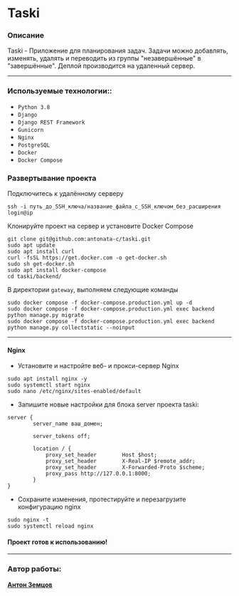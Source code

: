 #  Taski
### Описание
Taski - Приложение для планирования задач. Задачи можно добавлять, изменять, удалять
и переводить из группы "незавершённые" в "завершённые". Деплой производится на удаленный сервер.
***
### Используемые технологии::
- `Python 3.8`
- `Django`
- `Django REST Framework`
- `Gunicorn`
- `Nginx`
- `PostgreSQL`
- `Docker`
- `Docker Compose`

### Развертывание проекта
Подключитесь к удалённому серверу
```
ssh -i путь_до_SSH_ключа/название_файла_с_SSH_ключом_без_расширения login@ip
```
Клонируйте проект на сервер и установите Docker Compose
```
git clone git@github.com:antonata-c/taski.git
sudo apt update
sudo apt install curl
curl -fsSL https://get.docker.com -o get-docker.sh
sudo sh get-docker.sh
sudo apt install docker-compose 
cd taski/backend/
```
В директории `gateway`, выполняем следующие команды
```
sudo docker compose -f docker-compose.production.yml up -d
sudo docker compose -f docker-compose.production.yml exec backend python manage.py migrate
sudo docker compose -f docker-compose.production.yml exec backend python manage.py collectstatic --noinput
```
***
#### Nginx
- Установите и настройте веб- и прокси-сервер Nginx
```shell
sudo apt install nginx -y
sudo systemctl start nginx
sudo nano /etc/nginx/sites-enabled/default 
```
- Запишите новые настройки для блока server проекта taski:
```text
server {
        server_name ваш_домен;

        server_tokens off;

        location / {
            proxy_set_header        Host $host;
            proxy_set_header        X-Real-IP $remote_addr;
            proxy_set_header        X-Forwarded-Proto $scheme;
            proxy_pass http://127.0.0.1:8000;
        }
}
```
- Сохраните изменения, протестируйте и перезагрузите конфигурацию nginx
```shell
sudo nginx -t
sudo systemctl reload nginx
```
#### Проект готов к использованию!
***
### Автор работы:
**[Антон Земцов](https://github.com/antonata-c)**
